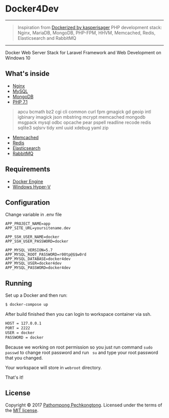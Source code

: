 # Docker4Dev

---

> Inspiration from [Dockerized by kasperisager](https://github.com/kasperisager/php-dockerized) PHP development stack: Nginx, MariaDB, MongoDB, PHP-FPM, HHVM, Memcached, Redis, Elasticsearch and RabbitMQ

---

Docker Web Server Stack for Laravel Framework and Web Development on Windows 10

## What's inside

* [Nginx](http://nginx.org/)
* [MySQL](http://www.mysql.org/)
* [MongoDB](http://www.mongodb.org/)
* [PHP 7.1](http://php-fpm.org/)

> apcu bcmath bz2 cgi cli common curl fpm gmagick gd geoip intl igbinary imagick json mbstring mcrypt memcached mongodb msgpack mysql odbc opcache pear pspell readline recode redis sqlite3 sqlsrv tidy xml uuid xdebug yaml zip

* [Memcached](http://memcached.org/)
* [Redis](http://redis.io/)
* [Elasticsearch](http://www.elasticsearch.org/)
* [RabbitMQ](https://www.rabbitmq.com/)

## Requirements

* [Docker Engine](https://docs.docker.com/docker-for-windows/install/)
* [Windows Hyper-V](https://docs.microsoft.com/en-us/virtualization/hyper-v-on-windows/quick-start/enable-hyper-v)

## Configuration

Change variable in .env file
```
APP_PROJECT_NAME=app
APP_SITE_URL=yoursitename.dev

APP_SSH_USER_NAME=docker
APP_SSH_USER_PASSWORD=docker

APP_MYSQL_VERSION=5.7
APP_MYSQL_ROOT_PASSWORD=r00tp@$$w0rd
APP_MYSQL_DATABASE=docker4dev
APP_MYSQL_USER=docker4dev
APP_MYSQL_PASSWORD=docker4dev
```

## Running

Set up a Docker and then run:

```sh
$ docker-compose up
```

After build finished then you can login to workspace container via ssh.

```sh
HOST = 127.0.0.1 
PORT = 2222
USER = docker
PASSWORD = docker
```

Because we working on root permission so you just run command ```sudo passwd``` to change root password and run ``` su``` and type your root password that you changed.

Your workspace will store in ```webroot``` directory.

That's it!

## License

Copyright &copy; 2017 [Pathompong Pechkongtong](https://github.com/boynoiz). Licensed under the terms of the [MIT license](LICENSE.md).